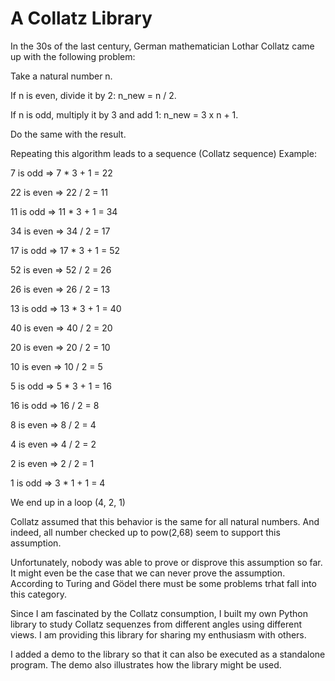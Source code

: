 # A Collatz Library

In the 30s of the last century, German mathematician Lothar Collatz came up with the following problem:

Take a natural number n.

If n is even, divide it by 2: n_new = n / 2.

If n is odd, multiply it by 3 and add 1: n_new = 3 x n + 1.

Do the same with the result.

Repeating this algorithm leads to a sequence (Collatz sequence)
Example:

7 is odd    => 7 * 3 + 1 = 22

22 is even  => 22 / 2 = 11

11 is odd   => 11 * 3 + 1 = 34

34 is even  => 34 / 2 = 17

17 is odd   => 17 * 3 + 1 = 52

52 is even  => 52 / 2 = 26

26 is even  => 26 / 2 = 13

13 is odd   => 13 * 3 + 1 = 40

40 is even  => 40 / 2 = 20

20 is even  => 20 / 2 = 10

10 is even  => 10 / 2 = 5

5 is odd    => 5 * 3 + 1 = 16

16 is odd   => 16 / 2 = 8

8 is even   => 8 / 2 = 4

4 is even   => 4 / 2 = 2

2 is even   => 2 / 2 = 1

1 is odd    => 3 * 1 + 1 = 4 


We end up in a loop (4, 2, 1)

Collatz assumed that this behavior is the same for all natural numbers.
And indeed, all number checked up to pow(2,68) seem to support this assumption.

Unfortunately, nobody was able to prove or disprove this assumption so far.
It might even be the case that we can never prove the assumption. According to
Turing and Gödel there must be some problems trhat fall into this category.

Since I am fascinated by the Collatz consumption, I built my own Python library to study
Collatz sequenzes from different angles using different views. I am providing this library
for sharing my enthusiasm with others.

I added a demo to the library so that it can also be executed as a standalone program.
The demo also illustrates how the library might be used.



